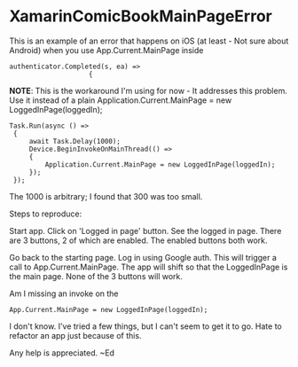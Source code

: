 # XamarinComicBookMainPageError
This is an example of an error that happens on iOS (at least - Not sure about Android) when you use App.Current.MainPage inside 

```
authenticator.Completed(s, ea) =>
                    {
```

**NOTE**: This is the workaround I'm using for now - It addresses this problem. Use it instead of a plain Application.Current.MainPage = new LoggedInPage(loggedIn);

```
Task.Run(async () =>
 {
     await Task.Delay(1000);
     Device.BeginInvokeOnMainThread(() =>
     {
         Application.Current.MainPage = new LoggedInPage(loggedIn);
     });
 });
```

The 1000 is arbitrary; I found that 300 was too small.

Steps to reproduce:

Start app.
Click on 'Logged in page' button. 
See the logged in page. There are 3 buttons, 2 of which are enabled. The enabled buttons both work.

Go back to the starting page. 
Log in using Google auth. This will trigger a call to App.Current.MainPage. 
The app will shift so that the LoggedInPage is the main page.
None of the 3 buttons will work. 

Am I missing an invoke on the 

```
App.Current.MainPage = new LoggedInPage(loggedIn);
```

I don't know. I've tried a few things, but I can't seem to get it to go. Hate to refactor an app just because of this. 

Any help is appreciated.
~Ed
